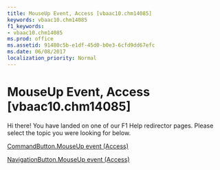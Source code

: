 ```yaml
---
title: MouseUp Event, Access [vbaac10.chm14085]
keywords: vbaac10.chm14085
f1_keywords:
- vbaac10.chm14085
ms.prod: office
ms.assetid: 91480c5b-e1df-45d0-b0e3-6cfd9dd67efc
ms.date: 06/08/2017
localization_priority: Normal
---
```



# MouseUp Event, Access [vbaac10.chm14085]

Hi there! You have landed on one of our F1 Help redirector pages. Please select the topic you were looking for below.

[CommandButton.MouseUp event (Access)](http://msdn.microsoft.com/library/92cbef4e-deee-1c5f-ec0e-10bc5e6ebd5b%28Office.15%29.aspx)

[NavigationButton.MouseUp event (Access)](http://msdn.microsoft.com/library/1d90a1f7-6cad-f296-aa22-b066fc0c4787%28Office.15%29.aspx)


